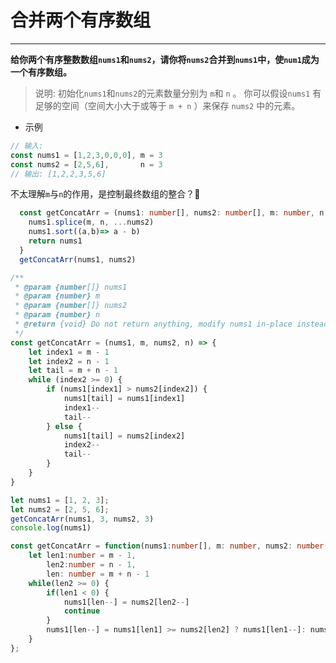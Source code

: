 # 合并两个有序数组

---

**给你两个有序整数数组`nums1`和`nums2`，请你将`nums2`合并到`nums1`中，使`num1`成为一个有序数组。**

> 说明:
> 初始化`nums1`和`nums2`的元素数量分别为 `m`和 `n` 。
> 你可以假设`nums1` 有足够的空间（空间大小大于或等于 `m + n` ）来保存 `nums2` 中的元素。

- 示例

```javascript
// 输入:
const nums1 = [1,2,3,0,0,0], m = 3
const nums2 = [2,5,6],       n = 3
// 输出: [1,2,2,3,5,6]
```

不太理解`m`与`n`的作用，是控制最终数组的整合？🤔️

```typescript
  const getConcatArr = (nums1: number[], nums2: number[], m: number, n: number): void => {
    nums1.splice(m, n, ...nums2)
    nums1.sort((a,b)=> a - b)
    return nums1
  }
  getConcatArr(nums1, nums2)
```

```typescript
/**
 * @param {number[]} nums1
 * @param {number} m
 * @param {number[]} nums2
 * @param {number} n
 * @return {void} Do not return anything, modify nums1 in-place instead.
 */
const getConcatArr = (nums1, m, nums2, n) => {
    let index1 = m - 1
    let index2 = n - 1
    let tail = m + n - 1
    while (index2 >= 0) {
        if (nums1[index1] > nums2[index2]) {
            nums1[tail] = nums1[index1]
            index1--
            tail--
        } else {
            nums1[tail] = nums2[index2]
            index2--
            tail--
        }
    }
}

let nums1 = [1, 2, 3];
let nums2 = [2, 5, 6];
getConcatArr(nums1, 3, nums2, 3)
console.log(nums1)
```

```typescript
const getConcatArr = function(nums1:number[], m: number, nums2: number[], n: number):void {
    let len1:number = m - 1,
        len2:number = n - 1,
        len: number = m + n - 1
    while(len2 >= 0) {
        if(len1 < 0) {
            nums1[len--] = nums2[len2--]
            continue
        }
        nums1[len--] = nums1[len1] >= nums2[len2] ? nums1[len1--]: nums2[len2--]
    }
};
```
